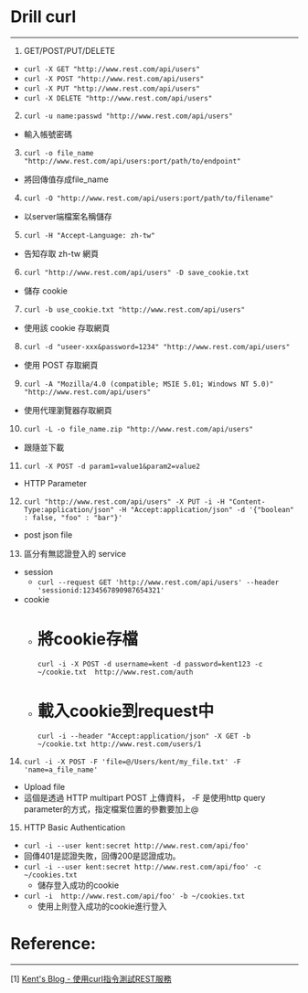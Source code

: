 # Drill curl

---

1. GET/POST/PUT/DELETE
  - `curl -X GET "http://www.rest.com/api/users"`
  - `curl -X POST "http://www.rest.com/api/users"`
  - `curl -X PUT "http://www.rest.com/api/users"`
  - `curl -X DELETE "http://www.rest.com/api/users"`
2. `curl -u name:passwd "http://www.rest.com/api/users"`
  - 輸入帳號密碼
3. `curl -o file_name "http://www.rest.com/api/users:port/path/to/endpoint"`
  - 將回傳值存成file_name
4. `curl -O "http://www.rest.com/api/users:port/path/to/filename"`
  - 以server端檔案名稱儲存
5. `curl -H "Accept-Language: zh-tw"`
  - 告知存取 zh-tw 網頁
6. `curl "http://www.rest.com/api/users" -D save_cookie.txt` 
  - 儲存 cookie
7. `curl -b use_cookie.txt "http://www.rest.com/api/users"`
  - 使用該 cookie 存取網頁
8. `curl -d "useer-xxx&password=1234" "http://www.rest.com/api/users"`
  - 使用 POST 存取網頁
9. `curl -A "Mozilla/4.0 (compatible; MSIE 5.01; Windows NT 5.0)" "http://www.rest.com/api/users"`
  - 使用代理瀏覽器存取網頁
10. `curl -L -o file_name.zip "http://www.rest.com/api/users"` 
  - 跟隨並下載
11. `curl -X POST -d param1=value1&param2=value2`
  - HTTP Parameter
12. `curl "http://www.rest.com/api/users" -X PUT -i -H "Content-Type:application/json" -H "Accept:application/json" -d '{"boolean" : false, "foo" : "bar"}'`
  - post json file
13. 區分有無認證登入的 service
  - session
    - `curl --request GET 'http://www.rest.com/api/users' --header 'sessionid:1234567890987654321'`
  - cookie
    - # 將cookie存檔
      `curl -i -X POST -d username=kent -d password=kent123 -c  ~/cookie.txt  http://www.rest.com/auth`
    - # 載入cookie到request中 
      `curl -i --header "Accept:application/json" -X GET -b ~/cookie.txt http://www.rest.com/users/1`
14. `curl -i -X POST -F 'file=@/Users/kent/my_file.txt' -F 'name=a_file_name'`
  - Upload file
  - 這個是透過 HTTP multipart POST 上傳資料， -F 是使用http query parameter的方式，指定檔案位置的參數要加上@
15. HTTP Basic Authentication
  - `curl -i --user kent:secret http://www.rest.com/api/foo'`
  - 回傳401是認證失敗，回傳200是認證成功。
  - `curl -i --user kent:secret http://www.rest.com/api/foo' -c ~/cookies.txt`
    - 儲存登入成功的cookie
  - `curl -i  http://www.rest.com/api/foo' -b ~/cookies.txt`
    - 使用上則登入成功的cookie進行登入


# Reference:
---

\[1\] [Kent's Blog - 使用curl指令測試REST服務](http://blog.kent-chiu.com/2013/08/14/testing-rest-with-curl-command.html)
